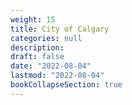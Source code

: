 ```yaml
---
weight: 15
title: City of Calgary
categories: null
description: 
draft: false
date: "2022-08-04"
lastmod: "2022-08-04"
bookCollapseSection: true
---
```


